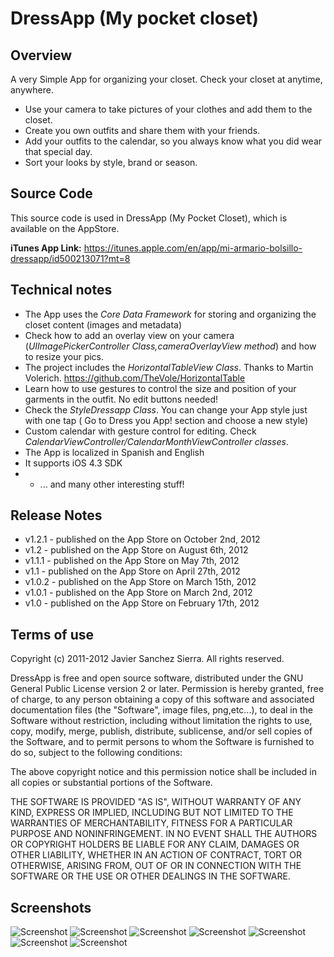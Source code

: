 DressApp (My pocket closet)
=============================


## Overview

A very Simple App for organizing your closet. Check your closet at anytime, anywhere.

* Use your camera to take pictures of your clothes and add them to the closet.
* Create you own outfits and share them with your friends.
* Add your outfits to the calendar, so you always know what you did wear that special day.
* Sort your looks by style, brand or season.

## Source Code

This source code is used in DressApp (My Pocket Closet), which is available on the AppStore.

**iTunes App Link:**   https://itunes.apple.com/en/app/mi-armario-bolsillo-dressapp/id500213071?mt=8

## Technical notes

* The App uses the *Core Data Framework* for storing and organizing the closet content (images and metadata)
* Check how to add an overlay view on your camera  (*UIImagePickerController Class,cameraOverlayView method*) and how to resize your pics. 
* The project includes the *HorizontalTableView Class*.  Thanks to Martin Volerich.   https://github.com/TheVole/HorizontalTable
* Learn how to use gestures to control the size and position of your garments in the outfit. No edit buttons needed!
* Check the *StyleDressapp Class*. You can change your App style just with one tap ( Go to  Dress you App!  section and choose a new style)
* Custom calendar with gesture control for editing. Check *CalendarViewController/CalendarMonthViewController classes*. 
* The App is localized in Spanish and English
* It supports iOS 4.3 SDK
* * ... and many other interesting stuff!


## Release Notes

* v1.2.1 - published on the App Store  on October 2nd, 2012
* v1.2 - published on the App Store  on August 6th, 2012
* v1.1.1 - published on the App Store  on May 7th, 2012
* v1.1 - published on the App Store  on April 27th, 2012
* v1.0.2 - published on the App Store  on March 15th, 2012
* v1.0.1 - published on the App Store  on March 2nd, 2012
* v1.0 - published on the App Store  on February 17th, 2012


## Terms of use

Copyright (c) 2011-2012 Javier Sanchez Sierra. All rights reserved.

DressApp is free and open source software, distributed under the GNU General Public License version 2 or later. 
Permission is hereby granted, free of charge, to any person obtaining a copy of this software and associated
documentation files (the "Software", image files, png,etc...), to deal in the Software without restriction, including without
limitation the rights to use, copy, modify, merge, publish, distribute, sublicense, and/or sell copies of
the Software, and to permit persons to whom the Software is furnished to do so, subject to the following
conditions:

The above copyright notice and this permission notice shall be included in all copies or substantial
portions of the Software.

THE SOFTWARE IS PROVIDED "AS IS", WITHOUT WARRANTY OF ANY KIND, EXPRESS OR IMPLIED, INCLUDING BUT NOT
LIMITED TO THE WARRANTIES OF MERCHANTABILITY, FITNESS FOR A PARTICULAR PURPOSE AND NONINFRINGEMENT. IN NO
EVENT SHALL THE AUTHORS OR COPYRIGHT HOLDERS BE LIABLE FOR ANY CLAIM, DAMAGES OR OTHER LIABILITY, WHETHER IN
AN ACTION OF CONTRACT, TORT OR OTHERWISE, ARISING FROM, OUT OF OR IN CONNECTION WITH THE SOFTWARE OR THE USE
OR OTHER DEALINGS IN THE SOFTWARE.


## Screenshots

![Screenshot](https://raw.github.com/jsanchezsierra/DressApp/master/screenshots/screenshotLow1.jpg)
![Screenshot](https://raw.github.com/jsanchezsierra/DressApp/master/screenshots/screenshotLow2.jpg)
![Screenshot](https://raw.github.com/jsanchezsierra/DressApp/master/screenshots/screenshotLow3.jpg)
![Screenshot](https://raw.github.com/jsanchezsierra/DressApp/master/screenshots/screenshotLow4.jpg)
![Screenshot](https://raw.github.com/jsanchezsierra/DressApp/master/screenshots/screenshotLow5.jpg)
![Screenshot](https://raw.github.com/jsanchezsierra/DressApp/master/screenshots/screenshotLow6.jpg)
![Screenshot](https://raw.github.com/jsanchezsierra/DressApp/master/screenshots/screenshotLow7.jpg)


